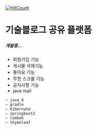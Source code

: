 [![HitCount](http://hits.dwyl.com/fmoths/spring-webservice.svg)](http://hits.dwyl.com/fmoths/webservice)

# 기술블로그 공유 플랫폼

##### 개발중...

- 회원가입 기능
- 게시물 삭제기능
- 좋아요 기능
- 무한 스크롤 기능
- 공지사항 기능
- java mail


```
~ java 8
~ gradle
~ hibernate
~ springboot2
~ lombok
~ thymeleaf
```
